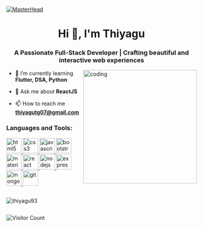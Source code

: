 [![MasterHead](https://miro.medium.com/v2/resize:fit:1358/1*aniyNTcHORbvDiLGUzJSsQ.gif)](https://thiyagu93.io)
<h1 align="center">Hi 👋, I'm Thiyagu </h1> 
<h3 align="center">A Passionate Full-Stack Developer | Crafting beautiful and interactive web experiences</h3>
<img align="right" alt="coding" width="300" src="https://miro.medium.com/v2/resize:fit:720/0*yBvA5CnEX3Sd4aod.gif" >

- 🌱 I’m currently learning **Flutter, DSA, Python**

- 💬 Ask me about **ReactJS**

- 📫 How to reach me **thiyagutg07@gmail.com**

<h3 align="left">Languages and Tools:</h3>
<p align="left"> 
  <a href="https://www.w3.org/html/" target="_blank" rel="noreferrer"> 
    <img src="https://w7.pngwing.com/pngs/938/218/png-transparent-html5-original-wordmark-logo-icon-thumbnail.png" alt="html5" width="40" height="40"/> 
  </a> 
  <a href="https://www.w3schools.com/css/" target="_blank" rel="noreferrer"> 
    <img src="https://w7.pngwing.com/pngs/390/794/png-transparent-css3-original-wordmark-logo-icon-thumbnail.png" alt="css3" width="40" height="40"/> 
  </a> 
  <a href="https://developer.mozilla.org/en-US/docs/Web/JavaScript" target="_blank" rel="noreferrer"> 
    <img src="https://w7.pngwing.com/pngs/290/289/png-transparent-javascript-original-logo-icon-thumbnail.png" alt="javascript" width="40" height="40"/> 
  </a>  
  <a href="https://getbootstrap.com" target="_blank" rel="noreferrer"> 
    <img src="https://w7.pngwing.com/pngs/628/224/png-transparent-bootstrap-plain-wordmark-logo-icon-thumbnail.png" alt="bootstrap" width="40" height="40"/> 
  </a> 
  <a href="https://mui.com" target="_blank" rel="noreferrer"> 
    <img src="https://w7.pngwing.com/pngs/761/513/png-transparent-material-ui-logo-thumbnail.png" alt="material-ui" width="40" height="40"/> 
  </a> 
  <a href="https://reactjs.org/" target="_blank" rel="noreferrer"> 
    <img src="https://w7.pngwing.com/pngs/503/833/png-transparent-react-original-logo-icon-thumbnail.png" alt="react" width="40" height="40"/> 
  </a> 
  <a href="https://nodejs.org" target="_blank" rel="noreferrer"> 
    <img src="https://w7.pngwing.com/pngs/1020/930/png-transparent-nodejs-original-wordmark-logo-icon-thumbnail.png" alt="nodejs" width="40" height="40"/> 
  </a> 
  <a href="https://expressjs.com" target="_blank" rel="noreferrer"> 
    <img src="https://w7.pngwing.com/pngs/925/447/png-transparent-express-js-node-js-javascript-mongodb-node-js-text-trademark-logo-thumbnail.png" alt="express" width="40" height="40"/>   </a>    
  <a href="https://www.mongodb.com/" target="_blank" rel="noreferrer"> 
    <img src="https://w7.pngwing.com/pngs/956/695/png-transparent-mongodb-original-wordmark-logo-icon-thumbnail.png" alt="mongodb" width="40" height="40"/> 
  </a> 
  <a href="https://git-scm.com" target="_blank" rel="noreferrer"> 
    <img src="https://www.vectorlogo.zone/logos/git-scm/git-scm-icon.svg" alt="git" width="40" height="40"/> 
  </a>  
</p>

<div style="display: flex; flex-direction: column;">
  <p>
  <img src="https://github-readme-stats.vercel.app/api/top-langs?username=ThiyaguRJ&show_icons=true&locale=en&layout=compact" alt="thiyagu93" />
  </p>
  <p>
  <img src="https://profile-counter.glitch.me/ThiyaguRJ/count.svg" alt="Visitor Count">
  </p>
</div>


